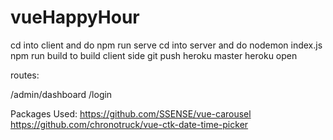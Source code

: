 # vueHappyHour

cd into client and do npm run serve
cd into server and do nodemon index.js
npm run build to build client side
git push heroku master
heroku open

routes: 

/admin/dashboard
/login


Packages Used:
https://github.com/SSENSE/vue-carousel
https://github.com/chronotruck/vue-ctk-date-time-picker
